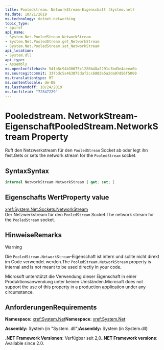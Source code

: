 ```yaml
---
title: Pooledstream. NetworkStream-Eigenschaft (System.net)
ms.date: 10/21/2019
ms.technology: dotnet-networking
topic_type:
- apiref
api_name:
- System.Net.PooledStream.NetworkStream
- System.Net.PooledStream.get_NetworkStream
- System.Net.PooledStream.set_NetworkStream
api_location:
- System.dll
api_type:
- Assembly
ms.openlocfilehash: 541b8c94b30675c1286b48a2291c3bd3e4aeea0b
ms.sourcegitcommit: 337bdc5a463875daf2cc6883e5a2da97d56f5000
ms.translationtype: MT
ms.contentlocale: de-DE
ms.lasthandoff: 10/24/2019
ms.locfileid: "72847229"
---
```

# <a name="pooledstreamnetworkstream-property"></a><span data-ttu-id="d200f-102">Pooledstream. NetworkStream-Eigenschaft</span><span class="sxs-lookup"><span data-stu-id="d200f-102">PooledStream.NetworkStream Property</span></span>

<span data-ttu-id="d200f-103">Ruft den Netzwerkstream für den `PooledStream` Socket ab oder legt ihn fest.</span><span class="sxs-lookup"><span data-stu-id="d200f-103">Gets or sets the network stream for the `PooledStream` socket.</span></span>

## <a name="syntax"></a><span data-ttu-id="d200f-104">Syntax</span><span class="sxs-lookup"><span data-stu-id="d200f-104">Syntax</span></span>

```csharp
internal NetworkStream NetworkStream { get; set; }
```

## <a name="property-value"></a><span data-ttu-id="d200f-105">Eigenschafts Wert</span><span class="sxs-lookup"><span data-stu-id="d200f-105">Property value</span></span>

<xref:System.Net.Sockets.NetworkStream>  
<span data-ttu-id="d200f-106">Der Netzwerkstream für den `PooledStream` Socket.</span><span class="sxs-lookup"><span data-stu-id="d200f-106">The network stream for the `PooledStream` socket.</span></span>

## <a name="remarks"></a><span data-ttu-id="d200f-107">Hinweise</span><span class="sxs-lookup"><span data-stu-id="d200f-107">Remarks</span></span>

> [!WARNING]
> <span data-ttu-id="d200f-108">Die `PooledStream.NetworkStream`-Eigenschaft ist intern und sollte nicht direkt im Code verwendet werden.</span><span class="sxs-lookup"><span data-stu-id="d200f-108">The `PooledStream.NetworkStream` property is internal and is not meant to be used directly in your code.</span></span>
>
> <span data-ttu-id="d200f-109">Microsoft unterstützt die Verwendung dieser Eigenschaft in einer Produktionsanwendung unter keinen Umständen.</span><span class="sxs-lookup"><span data-stu-id="d200f-109">Microsoft does not support the use of this property in a production application under any circumstance.</span></span>

## <a name="requirements"></a><span data-ttu-id="d200f-110">Anforderungen</span><span class="sxs-lookup"><span data-stu-id="d200f-110">Requirements</span></span>

<span data-ttu-id="d200f-111">**Namespace:** <xref:System.Net></span><span class="sxs-lookup"><span data-stu-id="d200f-111">**Namespace:** <xref:System.Net></span></span>

<span data-ttu-id="d200f-112">**Assembly:** System (in "System. dll")</span><span class="sxs-lookup"><span data-stu-id="d200f-112">**Assembly:** System (in System.dll)</span></span>

<span data-ttu-id="d200f-113">**.NET Framework Versionen:** Verfügbar seit 2,0.</span><span class="sxs-lookup"><span data-stu-id="d200f-113">**.NET Framework versions:** Available since 2.0.</span></span>

